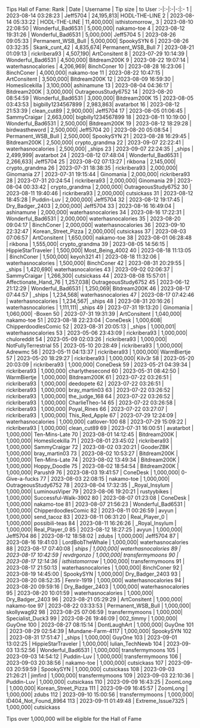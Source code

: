 Tips Hall of Fame:
Rank | Date | Username | Tip size | to User
:-|:-|:-|-:|:-
1 | 2023-08-14 03:28:23 | Jeff5704 | 24,195,813| HODL-THE-LINE
2 | 2023-08-14 05:33:22 | HODL-THE-LINE | 11,400,000| isthistomorrow_
3 | 2023-08-10 22:08:50 | Wonderful_Bad6531 | 5,000,000| nakamo-toe
4 | 2023-08-12 19:31:26 | Wonderful_Bad6531 | 5,000,000| Jeff5704
5 | 2023-08-26 09:05:33 | Permanent_WSB_Bull | 5,000,000| SpookySYN
6 | 2023-08-26 03:32:35 | Skank_cunt_42 | 4,835,674| Permanent_WSB_Bull
7 | 2023-08-21 01:09:13 | rickribera93 | 4,507,190| ArtConsitent
8 | 2023-07-29 10:14:39 | Wonderful_Bad6531 | 4,500,000| Bitdream200K
9 | 2023-08-22 19:07:14 | waterhasnocalories | 4,206,969| 8inchConer
10 | 2023-08-28 16:23:06 | 8inchConer | 4,000,000| nakamo-toe
11 | 2023-08-22 10:47:15 | ArtConsitent | 3,500,000| Bitdream200K
12 | 2023-08-09 16:59:30 | Homeslicekilla | 3,100,000| ashinamune
13 | 2023-08-04 04:36:17 | Bitdream200K | 3,000,000| OutrageousStudy6752
14 | 2023-08-20 08:54:59 | Wonderful_Bad6531 | 3,000,000| Bitdream200K
15 | 2023-08-05 03:43:53 | bigbilly1234567899 | 2,983,863| avatarbot
16 | 2023-08-12 21:53:39 | clean_cut89 | 2,900,000| Jeff5704
17 | 2023-08-05 01:06:45 | SammyCraigar | 2,663,000| bigbilly1234567899
18 | 2023-08-11 10:19:00 | Wonderful_Bad6531 | 2,500,000| Bitdream200K
19 | 2023-08-12 18:29:28 | birdwastheword | 2,500,000| Jeff5704
20 | 2023-08-20 05:08:54 | Permanent_WSB_Bull | 2,500,000| SpookySYN
21 | 2023-08-28 16:29:45 | Bitdream200K | 2,500,000| crypto_grandma
22 | 2023-09-07 22:22:41 | waterhasnocalories | 2,500,000| _ships
23 | 2023-09-07 22:24:35 | _ships | 2,499,999| avatarbot
24 | 2023-08-12 07:48:04 | Wonderful_Bad6531 | 2,266,633| Jeff5704
25 | 2023-08-02 07:13:27 | rikbona | 2,145,000| crypto_grandma
26 | 2023-07-31 18:38:35 | rickribera93 | 2,000,000| Ginomania
27 | 2023-07-31 19:15:44 | Ginomania | 2,000,000| rickribera93
28 | 2023-07-31 20:24:54 | rickribera93 | 2,000,000| Ginomania
29 | 2023-08-04 00:33:42 | crypto_grandma | 2,000,000| OutrageousStudy6752
30 | 2023-08-11 19:40:46 | rickribera93 | 2,000,000| cutsickass
31 | 2023-08-12 18:45:28 | Puddin-Luv | 2,000,000| Jeff5704
32 | 2023-08-12 19:17:45 | Dry_Badger_2403 | 2,000,000| Jeff5704
33 | 2023-08-16 16:49:04 | ashinamune | 2,000,000| waterhasnocalories
34 | 2023-08-16 17:22:31 | Wonderful_Bad6531 | 2,000,000| waterhasnocalories
35 | 2023-08-20 09:04:17 | 8inchConer | 2,000,000| waterhasnocalories
36 | 2023-09-10 22:32:47 | Korean_Street_Pizza | 2,000,000| cutsickass
37 | 2023-08-03 07:06:57 | ArtConsitent | 1,650,000| nakamo-toe
38 | 2023-08-01 06:28:48 | rikbona | 1,555,000| crypto_grandma
39 | 2023-08-05 14:56:15 | HippieStarTraveler | 1,500,000| Most_Being_4002
40 | 2023-08-18 11:13:05 | 8inchConer | 1,500,000| keyoh321
41 | 2023-08-18 11:32:06 | waterhasnocalories | 1,500,000| 8inchConer
42 | 2023-08-31 20:29:55 | _ships | 1,420,690| waterhasnocalories
43 | 2023-09-02 02:06:37 | SammyCraigar | 1,266,300| cutsickass
44 | 2023-08-08 15:57:01 | Affectionate_Hand_76 | 1,257,038| OutrageousStudy6752
45 | 2023-06-12 21:12:29 | Wonderful_Bad6531 | 1,250,069| Bitdream200K
46 | 2023-08-17 07:44:57 | _ships | 1,234,568| waterhasnocalories
47 | 2023-08-17 07:42:46 | waterhasnocalories | 1,234,567| _ships
48 | 2023-08-31 20:16:26 | waterhasnocalories | 1,111,111| _ships
49 | 2023-07-31 19:13:20 | Ginomania | 1,060,000| -Boxen
50 | 2023-07-31 19:31:39 | ArtConsitent | 1,040,000| nakamo-toe
51 | 2023-08-18 22:23:04 | ConeDesk | 1,000,608| ChipperdoodlesComic
52 | 2023-08-31 20:05:13 | _ships | 1,000,001| waterhasnocalories
53 | 2023-05-06 23:43:09 | rickribera93 | 1,000,000| chuloreddit
54 | 2023-05-09 02:03:26 | rickribera93 | 1,000,000| NotFullyTerrestrial
55 | 2023-05-10 20:28:49 | rickribera93 | 1,000,000| Adrewmc
56 | 2023-05-11 04:13:37 | rickribera93 | 1,000,000| WarmBiertje
57 | 2023-05-20 18:29:27 | rickribera93 | 1,000,000| Kilv3r
58 | 2023-05-20 20:03:09 | rickribera93 | 1,000,000| ConeDesk
59 | 2023-05-21 04:39:34 | rickribera93 | 1,000,000| charlythesecond
60 | 2023-05-31 08:42:50 | WarmBiertje | 1,000,000| Bitdream200K
61 | 2023-07-22 03:26:51 | rickribera93 | 1,000,000| deedopete
62 | 2023-07-22 03:26:51 | rickribera93 | 1,000,000| bray_martin03
63 | 2023-07-22 03:26:52 | rickribera93 | 1,000,000| the_judge_168
64 | 2023-07-22 03:26:52 | rickribera93 | 1,000,000| CharlieTheo-14
65 | 2023-07-22 03:26:58 | rickribera93 | 1,000,000| Poyal_Rines
66 | 2023-07-22 03:27:07 | rickribera93 | 1,000,000| This_Red_Apple
67 | 2023-07-29 12:24:09 | waterhasnocalories | 1,000,000| catlover-100
68 | 2023-07-29 15:09:22 | rickribera93 | 1,000,000| clean_cut89
69 | 2023-07-31 16:00:51 | avatarbot | 1,000,000| Ten-Mins-Late
70 | 2023-08-01 14:12:45 | Bitdream200K | 1,000,000| Homeslicekilla
71 | 2023-08-01 23:45:02 | rickribera93 | 1,000,000| SammyCraigar
72 | 2023-08-02 03:20:21 | GooderZBK | 1,000,000| bray_martin03
73 | 2023-08-02 10:53:27 | Bitdream200K | 1,000,000| Ten-Mins-Late
74 | 2023-08-02 13:49:34 | Bitdream200K | 1,000,000| Hoppy_Doodle
75 | 2023-08-02 18:54:54 | Bitdream200K | 1,000,000| Parush9
76 | 2023-08-03 19:41:57 | ConeDesk | 1,000,000| 0-Give-a-fucks
77 | 2023-08-03 22:08:15 | nakamo-toe | 1,000,000| OutrageousStudy6752
78 | 2023-08-04 17:32:35 | _Royal_Insylum | 1,000,000| LuminousViper
79 | 2023-08-06 19:20:21 | rustyybikes | 1,000,000| Successful-Walk-3902
80 | 2023-08-07 01:23:08 | ConeDesk | 1,000,000| nakamo-toe
81 | 2023-08-07 21:56:23 | Wonderful_Bad6531 | 1,000,000| ChipperdoodlesComic
82 | 2023-08-11 00:26:59 | avyun | 1,000,000| send_tacoz
83 | 2023-08-11 06:31:20 | Real_Player_0 | 1,000,000| possibili-teas
84 | 2023-08-11 16:26:26 | _Royal_Insylum | 1,000,000| Real_Player_0
85 | 2023-08-12 18:27:25 | avyun | 1,000,000| Jeff5704
86 | 2023-08-12 18:58:02 | zdubs | 1,000,000| Jeff5704
87 | 2023-08-16 19:41:03 | LordBobTheWhale | 1,000,000| waterhasnocalories
88 | 2023-08-17 07:40:08 | _ships | 1,000,000| waterhasnocalories
89 | 2023-08-17 10:42:59 | revdrgonzo | 1,000,000| transfermymoons
90 | 2023-08-17 12:14:36 | isthistomorrow_ | 1,000,000| transfermymoons
91 | 2023-08-17 21:50:13 | waterhasnocalories | 1,000,000| 8inchConer
92 | 2023-08-19 14:45:00 | SpookySYN | 1,000,000| Dry_Badger_2403
93 | 2023-08-20 08:52:35 | Fenrir-1919 | 1,000,000| waterhasnocalories
94 | 2023-08-20 09:59:16 | Dry_Badger_2403 | 1,000,000| waterhasnocalories
95 | 2023-08-20 10:01:59 | waterhasnocalories | 1,000,000| Dry_Badger_2403
96 | 2023-08-21 05:29:29 | ArtConsitent | 1,000,000| nakamo-toe
97 | 2023-08-22 03:33:53 | Permanent_WSB_Bull | 1,000,000| skollywag92
98 | 2023-08-25 07:06:59 | transfermymoons | 1,000,000| Specialist_Duck3
99 | 2023-08-26 19:46:09 | 002_timmy | 1,000,000| GuyOne
100 | 2023-08-27 08:15:14 | DontLaughArt | 1,000,000| GuyOne
101 | 2023-08-29 02:54:39 | Mundane-Farm-4117 | 1,000,000| SpookySYN
102 | 2023-08-31 17:51:47 | _ships | 1,000,000| GuyOne
103 | 2023-09-01 13:02:25 | HippieStarTraveler | 1,000,000| Iulian_TechNewb
104 | 2023-09-03 13:52:56 | Wonderful_Bad6531 | 1,000,000| transfermymoons
105 | 2023-09-03 14:54:12 | Puddin-Luv | 1,000,000| transfermymoons
106 | 2023-09-03 20:38:56 | nakamo-toe | 1,000,000| cutsickass
107 | 2023-09-03 20:59:59 | SpookySYN | 1,000,000| cutsickass
108 | 2023-09-03 21:26:21 | jimfird | 1,000,000| transfermymoons
109 | 2023-09-03 22:10:36 | Puddin-Luv | 1,000,000| cutsickass
110 | 2023-09-09 16:43:25 | ZoomLong | 1,000,000| Korean_Street_Pizza
111 | 2023-09-09 16:45:57 | ZoomLong | 1,000,000| zdubs
112 | 2023-09-10 15:00:56 | transfermymoons | 1,000,000| ID404_Not_Found_8964
113 | 2023-09-11 01:49:48 | Extreme_Issue7325 | 1,000,000| cutsickass

Tips over 1,000,000 will be eligible for the Hall of Fame
